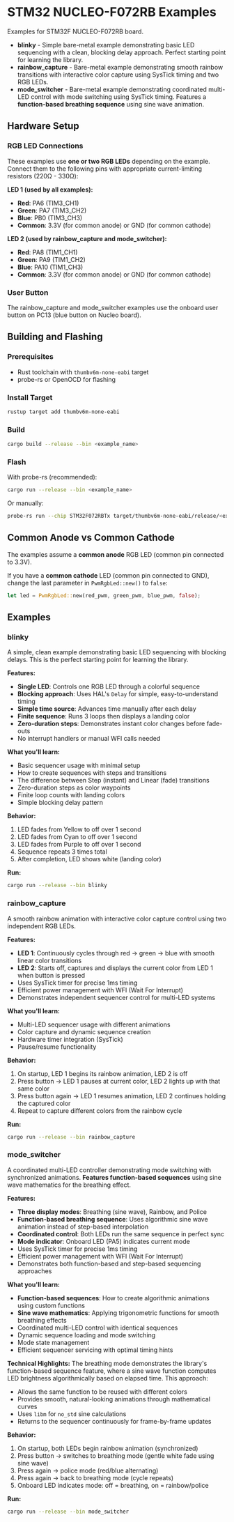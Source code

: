 # STM32 NUCLEO-F072RB Examples

Examples for STM32F NUCLEO-F072RB board.

- **blinky** - Simple bare-metal example demonstrating basic LED sequencing with a clean, blocking delay approach. Perfect starting point for learning the library.
- **rainbow_capture** - Bare-metal example demonstrating smooth rainbow transitions with interactive color capture using SysTick timing and two RGB LEDs.
- **mode_switcher** - Bare-metal example demonstrating coordinated multi-LED control with mode switching using SysTick timing. Features a **function-based breathing sequence** using sine wave animation.

## Hardware Setup

### RGB LED Connections

These examples use **one or two RGB LEDs** depending on the example. Connect them to the following pins with appropriate current-limiting resistors (220Ω - 330Ω):

**LED 1 (used by all examples):**
- **Red**: PA6 (TIM3_CH1)
- **Green**: PA7 (TIM3_CH2)
- **Blue**: PB0 (TIM3_CH3)
- **Common**: 3.3V (for common anode) or GND (for common cathode)

**LED 2 (used by rainbow_capture and mode_switcher):**
- **Red**: PA8 (TIM1_CH1)
- **Green**: PA9 (TIM1_CH2)
- **Blue**: PA10 (TIM1_CH3)
- **Common**: 3.3V (for common anode) or GND (for common cathode)

### User Button

The rainbow_capture and mode_switcher examples use the onboard user button on PC13 (blue button on Nucleo board).

## Building and Flashing

### Prerequisites

- Rust toolchain with `thumbv6m-none-eabi` target
- probe-rs or OpenOCD for flashing

### Install Target
```bash
rustup target add thumbv6m-none-eabi
```

### Build
```bash
cargo build --release --bin <example_name>
```

### Flash

With probe-rs (recommended):
```bash
cargo run --release --bin <example_name>
```

Or manually:
```bash
probe-rs run --chip STM32F072RBTx target/thumbv6m-none-eabi/release/<example_name>
```

## Common Anode vs Common Cathode

The examples assume a **common anode** RGB LED (common pin connected to 3.3V).

If you have a **common cathode** LED (common pin connected to GND), change the last parameter in `PwmRgbLed::new()` to `false`:
```rust
let led = PwmRgbLed::new(red_pwm, green_pwm, blue_pwm, false);
```

## Examples

### blinky

A simple, clean example demonstrating basic LED sequencing with blocking delays. This is the perfect starting point for learning the library.

**Features:**
- **Single LED**: Controls one RGB LED through a colorful sequence
- **Blocking approach**: Uses HAL's `Delay` for simple, easy-to-understand timing
- **Simple time source**: Advances time manually after each delay
- **Finite sequence**: Runs 3 loops then displays a landing color
- **Zero-duration steps**: Demonstrates instant color changes before fade-outs
- No interrupt handlers or manual WFI calls needed

**What you'll learn:**
- Basic sequencer usage with minimal setup
- How to create sequences with steps and transitions
- The difference between Step (instant) and Linear (fade) transitions
- Zero-duration steps as color waypoints
- Finite loop counts with landing colors
- Simple blocking delay pattern

**Behavior:**
1. LED fades from Yellow to off over 1 second
2. LED fades from Cyan to off over 1 second
3. LED fades from Purple to off over 1 second
4. Sequence repeats 3 times total
5. After completion, LED shows white (landing color)

**Run:**
```bash
cargo run --release --bin blinky
```

### rainbow_capture

A smooth rainbow animation with interactive color capture control using two independent RGB LEDs.

**Features:**
- **LED 1**: Continuously cycles through red → green → blue with smooth linear color transitions
- **LED 2**: Starts off, captures and displays the current color from LED 1 when button is pressed
- Uses SysTick timer for precise 1ms timing
- Efficient power management with WFI (Wait For Interrupt)
- Demonstrates independent sequencer control for multi-LED systems

**What you'll learn:**
- Multi-LED sequencer usage with different animations
- Color capture and dynamic sequence creation
- Hardware timer integration (SysTick)
- Pause/resume functionality

**Behavior:**
1. On startup, LED 1 begins its rainbow animation, LED 2 is off
2. Press button → LED 1 pauses at current color, LED 2 lights up with that same color
3. Press button again → LED 1 resumes animation, LED 2 continues holding the captured color
4. Repeat to capture different colors from the rainbow cycle

**Run:**
```bash
cargo run --release --bin rainbow_capture
```

### mode_switcher

A coordinated multi-LED controller demonstrating mode switching with synchronized animations. **Features function-based sequences** using sine wave mathematics for the breathing effect.

**Features:**
- **Three display modes**: Breathing (sine wave), Rainbow, and Police
- **Function-based breathing sequence**: Uses algorithmic sine wave animation instead of step-based interpolation
- **Coordinated control**: Both LEDs run the same sequence in perfect sync
- **Mode indicator**: Onboard LED (PA5) indicates current mode
- Uses SysTick timer for precise 1ms timing
- Efficient power management with WFI (Wait For Interrupt)
- Demonstrates both function-based and step-based sequencing approaches

**What you'll learn:**
- **Function-based sequences**: How to create algorithmic animations using custom functions
- **Sine wave mathematics**: Applying trigonometric functions for smooth breathing effects
- Coordinated multi-LED control with identical sequences
- Dynamic sequence loading and mode switching
- Mode state management
- Efficient sequencer servicing with optimal timing hints

**Technical Highlights:**
The breathing mode demonstrates the library's function-based sequence feature, where a sine wave function computes LED brightness algorithmically based on elapsed time. This approach:
- Allows the same function to be reused with different colors
- Provides smooth, natural-looking animations through mathematical curves
- Uses `libm` for `no_std` sine calculations
- Returns to the sequencer continuously for frame-by-frame updates

**Behavior:**
1. On startup, both LEDs begin rainbow animation (synchronized)
2. Press button → switches to breathing mode (gentle white fade using sine wave)
3. Press again → police mode (red/blue alternating)
4. Press again → back to breathing mode (cycle repeats)
5. Onboard LED indicates mode: off = breathing, on = rainbow/police

**Run:**
```bash
cargo run --release --bin mode_switcher
```

